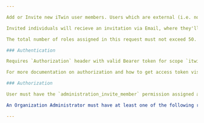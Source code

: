 ```yaml
---

Add or Invite new iTwin user members. Users which are external (i.e. not in the same organization as the iTwin) are not automatically added to the iTwin. Instead, they're invited. Users which are not external, are immediately added as members on the iTwin.

Invited individuals will recieve an invitation via Email, where they'll be prompted to accept the invitation. Upon accepting, they'll then become a member of the iTwin.

The total number of roles assigned in this request must not exceed 50. This can be achieved with many different configurations. For example, 1 role can be assigned to 50 users, or 5 roles can be assigned to 10 users, both resulting in 50 role assignments. 

### Authentication

Requires `Authorization` header with valid Bearer token for scope `itwin-platform`.

For more documentation on authorization and how to get access token visit [OAUTH2 Authorization](https://developer.bentley.com/apis/overview/authorization/) page.

### Authorization

User must have the `administration_invite_member` permission assigned at the iTwin level or be an Organization Administrator for the Organization that owns a given iTwin.

An Organization Administrator must have at least one of the following roles assigned in User Management: Account Administrator, Co-Administrator, or CONNECT Services Administrator. For more information about User Management please visit our Bentley Communities [Licensing, Cloud, and Web Services](https://bentleysystems.service-now.com/community?id=kb_article_view&sys_kb_id=1e5410491b7d8a90f3fc5287624bcb57) wiki page.

---
```

